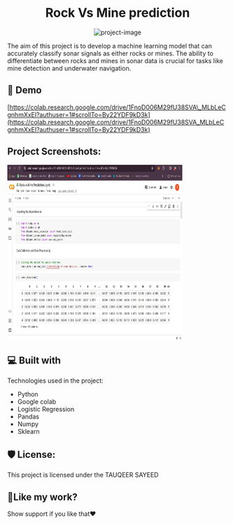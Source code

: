 <h1 align="center" id="title">Rock Vs Mine prediction</h1>

<p align="center"><img src="https://socialify.git.ci/TauqeerSayeed/Rock_vs_Mine-Prediction/image?description=1&amp;font=Raleway&amp;forks=1&amp;issues=1&amp;language=1&amp;name=1&amp;owner=1&amp;pattern=Plus&amp;pulls=1&amp;stargazers=1&amp;theme=Auto" alt="project-image"></p>

<p id="description">The aim of this project is to develop a machine learning model that can accurately classify sonar signals as either rocks or mines. The ability to differentiate between rocks and mines in sonar data is crucial for tasks like mine detection and underwater navigation.</p>

<h2>🚀 Demo</h2>

[https://colab.research.google.com/drive/1FnoD006M29fU38SVA\_MLbLeCgnhmXxEl?authuser=1#scrollTo=By22YDF9kD3k](https://colab.research.google.com/drive/1FnoD006M29fU38SVA_MLbLeCgnhmXxEl?authuser=1#scrollTo=By22YDF9kD3k)

<h2>Project Screenshots:</h2>

<img src="https://github.com/TauqeerSayeed/Rock_vs_Mine-Prediction/blob/main/rockvs%20mine%20colab%20screenshot.jpg" alt="project-screenshot" width="400" height="400/">

  
  
<h2>💻 Built with</h2>

Technologies used in the project:

*   Python
*   Google colab
*   Logistic Regression
*   Pandas
*   Numpy
*   Sklearn

<h2>🛡️ License:</h2>

This project is licensed under the TAUQEER SAYEED

<h2>💖Like my work?</h2>

Show support if you like that❤

